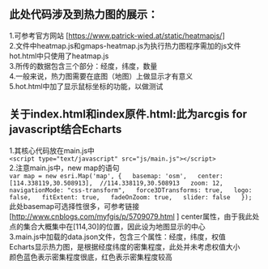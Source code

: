 ## 此处代码涉及到热力图的展示：
1.可参考官方网站 [https://www.patrick-wied.at/static/heatmapjs/]  
2.文件中heatmap.js和gmaps-heatmap.js为执行热力图程序需加的js文件  
  hot.html中只使用了heatmap.js  
3.所传的数据包含三个部分：经度，纬度，数量  
4.一般来说，热力图需要在底图（地图）上做显示才有意义  
5.hot.html中加了显示鼠标坐标的功能，以做测试  


## 关于index.html和index原件.html:此为arcgis for javascript结合Echarts  
1.其核心代码放在main.js中  
`<script type="text/javascript" src="js/main.js"></script>`  
2.注意main.js中，new map的语句    
	`var map = new esri.Map('map', {  
		basemap: 'osm',  
		center: [114.338119,30.508913],  //114.338119,30.508913  
		zoom: 12,  
		navigationMode: "css-transform",  
		force3DTransforms: true,  
		logo: false,  
		fitExtent: true,  
		fadeOnZoom: true,  
		slider: false  
	});`  
	此处basemap可选择性很多，可参考链接[http://www.cnblogs.com/myfgis/p/5709079.html ] 
	center属性，由于我此处点的集合大概集中在[114,30]的位置，因此设为地图显示的中心  
3.main.js中加载的data.json文件，包含三个属性：经度，纬度，权值  
  Echarts显示热力图，是根据经度纬度的密集程度，此处并未考虑权值大小  
  颜色蓝色表示密集程度很底，红色表示密集程度较高  

